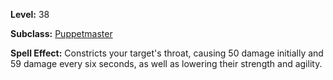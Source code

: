 <!-- TITLE: Spell: Gasping Embrace -->

**Level:** 38

**Subclass:** [Puppetmaster](puppetmaster)

**Spell Effect:**  Constricts your target's throat, causing 50 damage initially and 59 damage every six seconds, as well as lowering their strength and agility.